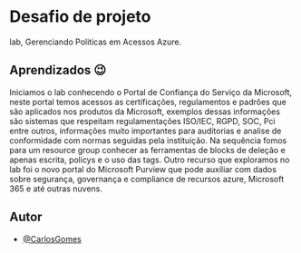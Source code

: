 # Desafio de projeto

lab, Gerenciando Politicas em Acessos Azure.

## Aprendizados :wink:

Iniciamos o lab conhecendo o Portal de Confiança do Serviço da Microsoft, neste portal temos acessos as certificações, regulamentos e padrões que são aplicados nos produtos da Microsoft, exemplos dessas informações são sistemas que respeitam regulamentações ISO/IEC, RGPD, SOC, Pci entre outros, informações muito importantes para auditorias e analise de conformidade com normas seguidas pela instituição. Na sequência fomos para um resource group conhecer as ferramentas de blocks de deleção e apenas escrita, policys e o uso das tags. Outro recurso que exploramos no lab foi o novo portal do Microsoft Purview que pode auxiliar com dados sobre segurança, governança e compliance de recursos azure, Microsoft 365 e até outras nuvens.
## Autor

- [@CarlosGomes](https://github.com/Darkm4ge)
